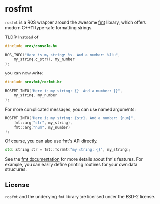 
rosfmt
======

`rosfmt` is a ROS wrapper around the awesome [fmt] library, which offers
modern C++11 type-safe formatting strings.

TLDR: Instead of

```C++
#include <ros/console.h>

ROS_INFO("Here is my string: %s. And a number: %llu",
    my_string.c_str(), my_number
);
```

you can now write:

```C++
#include <rosfmt/rosfmt.h>

ROSFMT_INFO("Here is my string: {}. And a number: {}",
    my_string, my_number
);
```

For more complicated messages, you can use named arguments:

```C++
ROSFMT_INFO("Here is my string: {str}. And a number: {num}",
    fmt::arg("str", my_string),
    fmt::arg("num", my_number)
);
```

Of course, you can also use fmt's API directly:

```C++
std::string str = fmt::format("my string: {}", my_string);
```

See the [fmt documentation] for more details about fmt's features. For example,
you can easily define printing routines for your own data structures.

[fmt]: https://github.com/fmtlib/fmt
[fmt documentation]: http://fmtlib.net/

License
-------

`rosfmt` and the underlying `fmt` library are licensed under the BSD-2 license.
